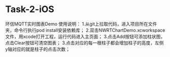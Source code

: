 # Task-2-iOS
环信MQTT实时图表Demo
使用说明：
1.从git上拉取代码，进入项目所在文件夹，命令行执行pod install安装依赖库；
2.双击NWRTChartDemo.xcworkspace文件，用xcode打开工程，运行代码进入主页面；
3.点击Add按钮可添加柱状图，点击Clear按钮可清空图表；
3.点击对应的每一根柱子都会增加柱子的高度，左侧y轴对应的就是柱子的点击次数；
